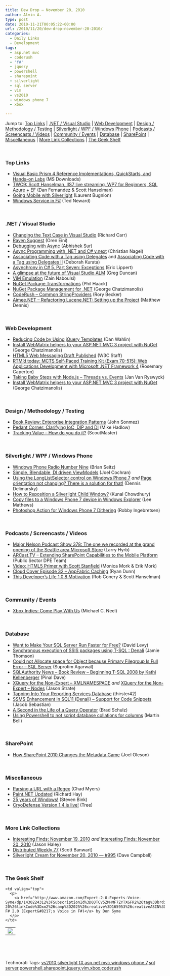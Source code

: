 ```yaml
---
title: Dew Drop – November 20, 2010
author: Alvin A.
type: post
date: 2010-11-21T00:05:22+00:00
url: /2010/11/20/dew-drop-november-20-2010/
categories:
  - Daily Links
  - Development
tags:
  - asp.net mvc
  - coderush
  - 'f#'
  - jquery
  - powershell
  - sharepoint
  - silverlight
  - sql server
  - vim
  - vs2010
  - windows phone 7
  - xbox

---
```

Jump to: [Top Links][1] | [.NET / Visual Studio][2] | [Web Development][3] | [Design / Methodology / Testing][4] | [Silverlight / WPF / Windows Phone][5] | [Podcasts / Screencasts / Videos][6] | [Community / Events][7] | [Database][8] | [SharePoint][9] | [Miscellaneous][10] | [More Link Collections][11] | [The Geek Shelf][12] 

&#160;

### <a name="top"></a>Top Links

  * [Visual Basic Prism 4 Reference Implementations, QuickStarts, and Hands-on Labs][13] (MS Downloads)
  * [TWC9: Scott Hanselman, IIS7 live streaming, WP7 for Beginners, SQL Azure + EF][14] (Dan Fernandez & Scott Hanselman)
  * [Going Mobile with Silverlight][15] (Laurent Bugnion)
  * [Windows Service in F#][16] (Ted Neward)

&#160;

### <a name="dotnet"></a>.NET / Visual Studio

  * [Changing the Text Case in Visual Studio][17] (Richard Carr)
  * [Raven Suggest][18] (Oren Eini)
  * [Debugging with Async][19] (Abhishek Sur)
  * [Async Programming with .NET and C# v.next][20] (Christian Nagel)
  * [Associating Code with a Tag using Delegates][21] and [Associating Code with a Tag using Delegates II][22] (Deborah Kurata)
  * [Asynchrony in C# 5, Part Seven: Exceptions][23] (Eric Lippert)
  * [A glimpse at the future of Visual Studio ALM][24] (Greg Duncan)
  * [ViM Emulation][25] (Zain Naboulsi)
  * [NuGet Package Transformations][26] (Phil Haack)
  * <a href="http://feedproxy.google.com/~r/Itbully/~3/uxiMWVcx86E/nuget-package-management-net" target="_blank">NuGet Package Management for .NET</a> (George Chatzimanolis)
  * [CodeRush – Common StringProviders][27] (Rory Becker)
  * [Aimee.NET &#8211; Refactoring Lucene.NET: Setting up the Project][28] (Matthew Dennis)

&#160;

### <a name="web"></a>Web Development

  * [Reducing Code by Using jQuery Templates][29] (Dan Wahlin)
  * [Install WebMatrix helpers to your ASP.NET MVC 3 project with NuGet][30] (George Chatzimanolis)
  * [HTML5 Web Messaging Draft Published][31] (W3C Staff)
  * [RTM’d today: MCTS Self-Paced Training Kit (Exam 70-515): Web Applications Development with Microsoft .NET Framework 4][32] (Rosemary Caperton)
  * [Taking Baby Steps with Node.js – Threads vs. Events][33] (Jan Van Ryswyck)
  * <a href="http://feedproxy.google.com/~r/Itbully/~3/iy5ORArNlRY/install-webmatrix-helpers-your-aspnet-mvc-3-project-nuget" target="_blank">Install WebMatrix helpers to your ASP.NET MVC 3 project with NuGet</a> (George Chatzimanolis)

&#160;

### <a name="design"></a>Design / Methodology / Testing

  * [Book Review: Enterprise Integration Patterns][34] (John Sonmez)
  * [Pedant Corner: Clarifying IoC, DIP and DI][35] (Mike Hadlow)
  * [Tracking Value – How do you do it?][36] (ScoutMaster)

&#160;

### <a name="silverlight"></a>Silverlight / WPF / Windows Phone

  * [Windows Phone Radio Number Nine][37] (Brian Seitz)
  * [Simple, Blendable, DI driven ViewModels][38] (Joel Cochran)
  * [Using the LongListSelector control on Windows Phone 7][39] _and_ [Page orientation not changing? There is a solution for that!][40] (Dennis Delimarsky)
  * [How to Reposition a Silverlight Child Window?][41] (Kunal Chowdhury)
  * [Copy files to a Windows Phone 7 device in Windows Explorer][42] (Lee Mathews)
  * [Photoshop Action for Windows Phone 7 Dithering][43] (Robby Ingebretsen)

&#160;

### <a name="podcasts"></a>Podcasts / Screencasts / Videos

  * [Major Nelson Podcast Show 378: The one we recorded at the grand opening of the Seattle area Microsoft Store][44] (Larry Hyrb)
  * [ARCast.TV &#8211; Extending SharePoint Capabilities to the Mobile Platform][45] (Public Sector DPE Team)
  * [Video: HTML5 Primer with Scott Stanfield][46] (Monica Mork & Erik Mork)
  * [Cloud Cover Episode 32 &#8211; AppFabric Caching][47] (Ryan Dunn)
  * <a href="http://feedproxy.google.com/~r/ThisDevelopersLife/~3/_u_GS4LXDpU/1620026288" target="_blank">This Developer&#8217;s Life 1.0.8 Motivation</a> (Rob Conery & Scott Hanselman)

&#160;

### <a name="events"></a>Community / Events

  * [Xbox Indies: Come Play With Us][48] (Michael C. Neel)

&#160;

### <a name="db"></a>Database

  * [Want to Make Your SQL Server Run Faster for Free?][49] (David Levy)
  * [Synchronous execution of SSIS packages using T-SQL : Denali][50] (Jamie Thomson)
  * [Could not Allocate space for Object because Primary Filegroup Is Full Error – SQL Server][51] (Suprotim Agarwal)
  * [SQLAuthority News – Book Review – Beginning T-SQL 2008 by Kathi Kellenberger][52] (Pinal Dave)
  * [XQuery for the Non-Expert – XMLNAMESPACE][53] _and_ [XQuery for the Non-Expert – Nodes][54] (Jason Strate)
  * [Tapping Into Your Reporting Services Database][55] (thirster42)
  * [SSMS Enhancement in SQL11 (Denali) – Support for Code Snippets][56] (Jacob Sebastian)
  * [A Second in the Life of a Query Operator][57] (Brad Schulz)
  * [Using Powershell to not script database collations for columns][58] (Martin Bell)

&#160;

### <a name="sp"></a>SharePoint

  * [How SharePoint 2010 Changes the Metadata Game][59] (Joel Oleson)

&#160;

### <a name="misc"></a>Miscellaneous

  * [Parsing a URL with a Regex][60] (Chad Myers)
  * [Paint.NET Updated][61] (Richard Hay)
  * [25 years of Windows!][62] (Steven Bink)
  * [CryoDefense Version 1.4 is live!][63] (Tree)

&#160;

### <a name="links"></a>More Link Collections

  * [Interesting Finds: November 19, 2010][64] _and_ [Interesting Finds: November 20, 2010][65] (Jason Haley)
  * [Distributed Weekly 77][66] (Scott Banwart)
  * [Silverlight Cream for November 20, 2010 &#8212; #995][67] (Dave Campbell)

&#160;

### <a name="shelf"></a>The Geek Shelf

<table border="0" cellspacing="0" cellpadding="0">
  <tr>
    <td>
      <img data-recalc-dims="1" decoding="async" src="https://i0.wp.com/ecx.images-amazon.com/images/I/51zF07Q7C8L._SL160_.jpg?w=660" />
    </td>
    
    <td valign="top">
      <p>
        <a href="http://www.amazon.com/Expert-2-0-Experts-Voice-Syme/dp/1430224312%3FSubscriptionId%3D0JTCV5ZMHMF7ZYTXGFR2%26tag%3Dbrdicr-20%26linkCode%3Dxm2%26camp%3D2025%26creative%3D165953%26creativeASIN%3D1430224312">Expert F# 2.0 (Expert&#8217;s Voice in F#)</a> by Don Syme
      </p>
    </td>
  </tr>
</table>

&#160;

<div style="padding-bottom: 0px; margin: 0px; padding-left: 0px; padding-right: 0px; display: inline; float: none; padding-top: 0px" id="scid:C16BAC14-9A3D-4c50-9394-FBFEF7A93539:c7747444-5b95-48ea-b079-1d08bde0aed5" class="wlWriterEditableSmartContent">
  <!--dotnetkickit-->
</div>

&#160;

<div style="padding-bottom: 0px; margin: 0px; padding-left: 0px; padding-right: 0px; display: inline; float: none; padding-top: 0px" id="scid:0767317B-992E-4b12-91E0-4F059A8CECA8:4b7cb38d-7b82-4fbe-890b-7587b87411ed" class="wlWriterEditableSmartContent">
  Technorati Tags: <a href="http://technorati.com/tags/vs2010" rel="tag">vs2010</a>,<a href="http://technorati.com/tags/silverlight" rel="tag">silverlight</a>,<a href="http://technorati.com/tags/f%23" rel="tag">f#</a>,<a href="http://technorati.com/tags/asp.net+mvc" rel="tag">asp.net mvc</a>,<a href="http://technorati.com/tags/windows+phone+7" rel="tag">windows phone 7</a>,<a href="http://technorati.com/tags/sql+server" rel="tag">sql server</a>,<a href="http://technorati.com/tags/powershell" rel="tag">powershell</a>,<a href="http://technorati.com/tags/sharepoint" rel="tag">sharepoint</a>,<a href="http://technorati.com/tags/jquery" rel="tag">jquery</a>,<a href="http://technorati.com/tags/vim" rel="tag">vim</a>,<a href="http://technorati.com/tags/xbox" rel="tag">xbox</a>,<a href="http://technorati.com/tags/coderush" rel="tag">coderush</a>
</div>

 [1]: https://morningdew-bpc6g3a0fgaxdxcu.eastus2-01.azurewebsites.net/#top
 [2]: https://morningdew-bpc6g3a0fgaxdxcu.eastus2-01.azurewebsites.net/#dotnet
 [3]: https://morningdew-bpc6g3a0fgaxdxcu.eastus2-01.azurewebsites.net/#web
 [4]: https://morningdew-bpc6g3a0fgaxdxcu.eastus2-01.azurewebsites.net/#design
 [5]: https://morningdew-bpc6g3a0fgaxdxcu.eastus2-01.azurewebsites.net/#silverlight
 [6]: https://morningdew-bpc6g3a0fgaxdxcu.eastus2-01.azurewebsites.net/#podcasts
 [7]: https://morningdew-bpc6g3a0fgaxdxcu.eastus2-01.azurewebsites.net/#events
 [8]: https://morningdew-bpc6g3a0fgaxdxcu.eastus2-01.azurewebsites.net/#db
 [9]: https://morningdew-bpc6g3a0fgaxdxcu.eastus2-01.azurewebsites.net/#sp
 [10]: https://morningdew-bpc6g3a0fgaxdxcu.eastus2-01.azurewebsites.net/#misc
 [11]: https://morningdew-bpc6g3a0fgaxdxcu.eastus2-01.azurewebsites.net/#links
 [12]: https://morningdew-bpc6g3a0fgaxdxcu.eastus2-01.azurewebsites.net/#shelf
 [13]: http://feedproxy.google.com/~r/MicrosoftDownloadCenter/~3/AiCwUPCCY8Q/details.aspx
 [14]: http://channel9.msdn.com/Shows/This+Week+On+Channel+9/TWC9-Scott-Hanselman-IIS7-live-streaming-WP7-for-Beginners-SQL-Azure--EF
 [15]: http://team.silverlight.net/guest-posts/going-mobile-with-silverlight/
 [16]: http://blogs.tedneward.com/2010/11/20/Windows+Service+In+F.aspx
 [17]: http://feedproxy.google.com/~r/BlackwaspLatestAdditions/~3/rEmRDa9Zsfs/VSTextCase.aspx
 [18]: http://feedproxy.google.com/~r/AyendeRahien/~3/NAX-Ifx_CCk/raven-suggest.aspx
 [19]: http://feedproxy.google.com/~r/abhisheksur/WTgI/~3/YS7z3SffK5w/debugging-with-async.html
 [20]: http://weblogs.thinktecture.com/cnagel/2010/11/async-programming-with-net-and-c-vnext.html
 [21]: http://msmvps.com/blogs/deborahk/archive/2010/11/19/associating-code-with-a-tag-using-delegates.aspx
 [22]: http://msmvps.com/blogs/deborahk/archive/2010/11/19/associating-code-with-a-tag-using-delegates-ii.aspx
 [23]: http://blogs.msdn.com/b/ericlippert/archive/2010/11/19/asynchrony-in-c-5-part-seven-exceptions.aspx
 [24]: http://coolthingoftheday.blogspot.com/2010/11/glimpse-at-future-of-visual-studio-alm.html
 [25]: http://feedproxy.google.com/~r/zainnab/~3/WbyLymI-Zzw/vim-emulation-vstipedit0080.aspx
 [26]: http://feeds.haacked.com/~r/haacked/~3/ZTMEHUDy6Pw/nuget-transformation.aspx
 [27]: http://community.devexpress.com/blogs/rorybecker/archive/2010/11/19/coderush-common-stringproviders.aspx
 [28]: http://www.codeproject.com/KB/library/Aimee_NET.aspx
 [29]: http://weblogs.asp.net/dwahlin/archive/2010/11/20/reducing-code-by-using-jquery-templates.aspx
 [30]: http://feedproxy.google.com/~r/Itbully/~3/iy5ORArNlRY/install-webmatrix-helpers-your-aspnet-mvc-3-project-nuget
 [31]: http://www.w3.org/News/2010.html#entry-8960
 [32]: http://blogs.msdn.com/b/microsoft_press/archive/2010/11/19/rtm-d-today-mcts-self-paced-training-kit-exam-70-515-web-applications-development-with-microsoft-174-net-framework-4.aspx
 [33]: http://elegantcode.com/2010/11/19/taking-baby-steps-with-node-js-threads-vs-events/
 [34]: http://simpleprogrammer.com/2010/11/19/book-review-enterprise-integration-patterns/
 [35]: http://feedproxy.google.com/~r/CodeRant/~3/Lc8vwbkJ4Fg/pedant-corner-clarifying-ioc-dip-and-di.html
 [36]: http://feedproxy.google.com/~r/agilescout/~3/WC50zR5f9Tk/
 [37]: http://windowsteamblog.com/windows_phone/b/windowsphone/archive/2010/11/19/windows-phone-radio-number-nine.aspx
 [38]: http://www.developingfor.net/silverlight/simple-blendable-di-driven-viewmodels.html
 [39]: http://feeds.dzone.com/~r/zones/dotnet/~3/rFKs3Y6BqA8/using-longlistselector-control
 [40]: http://feeds.dzone.com/~r/zones/dotnet/~3/UJzKDjhzsQ8/page-orientation-not-changing
 [41]: http://feedproxy.google.com/~r/kunal2383/~3/JUg7J_UTSog/how-to-reposition-silverlight-child.html
 [42]: http://www.pheedcontent.com/click.phdo?i=e9ff0e6fbdaf00e2af46ad34f636256a
 [43]: http://feedproxy.google.com/~r/nerdplusart/~3/fD6VdWDXZnI/photoshop-action-for-windows-phone-7-dithering
 [44]: http://feedproxy.google.com/~r/MajorNelsonblogcast/~3/qiGOomt04mo/show-378-the-one-we-recorded-at-the-grand-opening-of-the-seattle-area-microsoft-store.aspx
 [45]: http://blogs.msdn.com/b/publicsector/archive/2010/11/19/arcast-tv-extending-sharepoint-capabilities-to-the-mobile-platform.aspx
 [46]: http://feeds.sparklingclient.com/~r/SparklingClient/~3/DS-PXxp9es8/
 [47]: http://channel9.msdn.com/posts/Cloud-Cover-Episode-32-AppFabric-Caching
 [48]: http://feedproxy.google.com/~r/Devlicious/~3/ypiLwsN_BvY/xbox-indies-come-play-with-us.aspx
 [49]: http://feedproxy.google.com/~r/AdventuresInSql/~3/DAjluAkhCmo/
 [50]: http://feedproxy.google.com/~r/jamiet/~3/1_naiudiYpc/synchronous-execution-of-ssis-packages-using-t-sql-denali.aspx
 [51]: http://feedproxy.google.com/~r/sqlservercurry/blog/~3/NZZSHelgp7g/could-not-allocate-space-for-object.html
 [52]: http://blog.sqlauthority.com/2010/11/20/sqlauthority-news-book-review-beginning-t-sql-2008-by-kathi-kellenberger/
 [53]: http://feedproxy.google.com/~r/sqlserverpedia/~3/bjMmH9sdDlI/
 [54]: http://feedproxy.google.com/~r/sqlserverpedia/~3/PxXeaBg37N8/
 [55]: http://blogs.lessthandot.com/index.php/DataMgmt/DBAdmin/MSSQLServerAdmin/tapping-into-your-reporting-services-dat
 [56]: http://feedproxy.google.com/~r/ExploringBeyondRelational/~3/TmayUxQf-ao/ssms-enhancement-in-sql11-denali-support-for-code-snippets.aspx
 [57]: http://feedproxy.google.com/~r/sqlserverpedia/~3/UViCsyUqa1U/
 [58]: http://sqlblogcasts.com/blogs/martinbell/archive/2010/11/19/Using-Powershell-to-not-script-database-collations-for-columns.aspx
 [59]: http://feedproxy.google.com/~r/JoelsSharepointLand/~3/73FEVK7It9c/ViewPost.aspx
 [60]: http://feedproxy.google.com/~r/LosTechies/~3/8rb_woVmKS0/parsing-a-url-with-a-regex.aspx
 [61]: http://www.windowsobserver.com/2010/11/19/paint-net-updated/
 [62]: http://feeds.bink.nu/~r/binkdotnu/~3/q7nlFHzkGjE/25-years-of-windows.aspx
 [63]: http://blog.cryodefence.com/2010/11/cryodefense-version-1-4-is-live/
 [64]: http://jasonhaley.com/blog/post.aspx?id=74376668-c94b-4218-b124-6cdf334b8dcb
 [65]: http://jasonhaley.com/blog/post.aspx?id=efdf45eb-c2ee-40d8-bf0b-15412f8ebad6
 [66]: http://feedproxy.google.com/~r/roguetechnology/~3/CoMmV9HDKGU/
 [67]: http://geekswithblogs.net/WynApseTechnicalMusings/archive/2010/11/20/142798.aspx